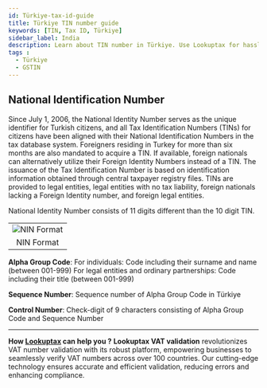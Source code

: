 ```yaml
---
id: Türkiye-tax-id-guide
title: Türkiye TIN number guide
keywords: [TIN, Tax ID, Türkiye]
sidebar_label: India
description: Learn about TIN number in Türkiye. Use Lookuptax for hassle-free tax id validation in Türkiye and other 100+ countries
tags : 
  - Türkiye
  - GSTIN
---
```


## National Identification Number
Since July 1, 2006, the National Identity Number serves as the unique identifier for Turkish citizens, and all Tax Identification Numbers (TINs) for citizens have been aligned with their National Identification Numbers in the tax database system. Foreigners residing in Turkey for more than six months are also mandated to acquire a TIN. If available, foreign nationals can alternatively utilize their Foreign Identity Numbers instead of a TIN. The issuance of the Tax Identification Number is based on identification information obtained through central taxpayer registry files. TINs are provided to legal entities, legal entities with no tax liability, foreign nationals lacking a Foreign Identity number, and foreign legal entities.

National Identity Number consists of 11 digits different than the 10 digit TIN.

<table align="center"><tr><td>
  <img src="/docs/img/taxid/nin.PNG" alt="NIN Format"/>
  </td></tr>
  <tr><td align="center">NIN Format</td></tr>
</table>

**Alpha Group Code**: For individuals: Code including their surname and name (between 001-999) For legal entities and ordinary partnerships: Code including their title (between 001-999)

**Sequence Number**: Sequence number of Alpha Group Code in Türkiye

**Control Number**: Check-digit of 9 characters consisting of Alpha Group Code and Sequence
Number

----
**How [Lookuptax](https://lookuptax.com/) can help you ?**
**Lookuptax VAT validation** revolutionizes VAT number validation with its robust platform, empowering businesses to seamlessly verify VAT numbers across over 100 countries. Our cutting-edge technology ensures accurate and efficient validation, reducing errors and enhancing compliance.




